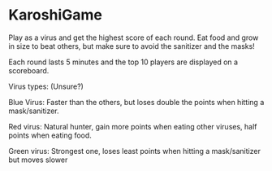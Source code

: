 # KaroshiGame

Play as a virus and get the highest score of each round. Eat food and grow in size to beat others, but make sure to avoid the sanitizer and the masks! 

Each round lasts 5 minutes and the top 10 players are displayed on a scoreboard. 

Virus types: (Unsure?)

Blue Virus:  Faster than the others, but loses double the points when hitting a mask/sanitizer.

Red virus: Natural hunter, gain more points when eating other viruses, half points when eating food. 

Green virus: Strongest one, loses least points when hitting a mask/sanitizer but moves slower
